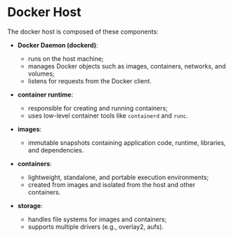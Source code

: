 # Docker Host

The docker host is composed of these components:

- **Docker Daemon (dockerd)**:
  - runs on the host machine;
  - manages Docker objects such as images, containers, networks, and volumes;
  - listens for requests from the Docker client.
- **container runtime**:
  - responsible for creating and running containers;
  - uses low-level container tools like `containerd` and `runc`.
- **images**:
  - immutable snapshots containing application code, runtime, libraries, and dependencies.


- **containers**:
  - lightweight, standalone, and portable execution environments;
  - created from images and isolated from the host and other containers.
- **storage**:
  - handles file systems for images and containers;
  - supports multiple drivers (e.g., overlay2, aufs).
